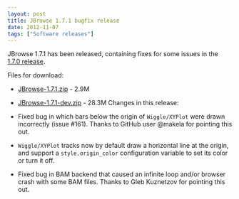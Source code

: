 ```yaml
---
layout: post
title: JBrowse 1.7.1 bugfix release
date: 2012-11-07
tags: ["Software releases"]
---
```


JBrowse 1.7.1 has been released, containing fixes for some issues in the [1.7.0 release](https://jbrowse.org/jbrowse-1-7-0/ "JBrowse 1.7.0, now with data export, direct BAM display, and much more").

Files for download:

*   [JBrowse-1.7.1.zip](/wordpress/wp-content/plugins/download-monitor/download.php?id=27 "download JBrowse-1.7.1.zip") - 2.9M
*   [JBrowse-1.7.1-dev.zip](https://jbrowse.org/wordpress/wp-content/plugins/download-monitor/download.php?id=28 "download JBrowse-1.7.1-dev.zip") - 28.3M
Changes in this release:

*   Fixed bug in which bars below the origin of `Wiggle/XYPlot` were
drawn incorrectly (issue #161). Thanks to GitHub user @makela for
pointing this out.
*   `Wiggle/XYPlot` tracks now by default draw a horizontal line at the
origin, and support a `style.origin_color` configuration variable
to set its color or turn it off.
*   Fixed bug in BAM backend that caused an infinite loop and/or
browser crash with some BAM files. Thanks to Gleb Kuznetzov for
pointing this out.